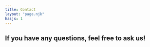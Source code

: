 ```yaml
---
title: Contact
layout: "page.njk"
hasjs: 1
---
```

## If you have any questions, feel free to ask us!
<div class="contact">

<div>